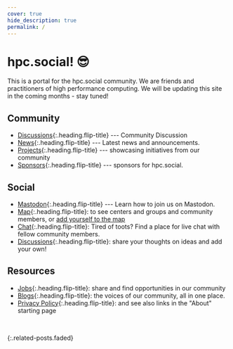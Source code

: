 ```yaml
---
cover: true
hide_description: true
permalink: /
---
```


# hpc.social! 😎️

This is a portal for the hpc.social community. We are friends and practitioners of high performance computing.
We will be updating this site in the coming months - stay tuned!

## Community

* [Discussions]{:.heading.flip-title} --- Community Discussion
* [News]{:.heading.flip-title} --- Latest news and announcements.
* [Projects]{:.heading.flip-title} --- showcasing initiatives from our community
* [Sponsors]{:.heading.flip-title} --- sponsors for hpc.social.


## Social

* [Mastodon]{:.heading.flip-title} --- Learn how to join us on Mastodon.
* [Map]{:.heading.flip-title}: to see centers and groups and community members, or [add yourself to the map](https://hpc.social/projects/map/)
* [Chat]{:.heading.flip-title}: Tired of toots? Find a place for live chat with fellow community members.
* [Discussions]{:.heading.flip-title}: share your thoughts on ideas and add your own!

## Resources

* [Jobs]{:.heading.flip-title}: share and find opportunities in our community
* [Blogs]{:.heading.flip-title}: the voices of our community, all in one place.
* [Privacy Policy]{:.heading.flip-title}: and see also links in the "About" starting page



<br>

{:.related-posts.faded}


[projects]: projects/
[news]: news/
[sponsors]: sponsors/
[chat]: projects/chat/
[map]: https://hpc.social/map/
[discussions]: https://github.com/hpc-social/hpc-social.github.io/discussions
[mastodon]: projects/mastodon/
[jobs]: https://hpc.social/jobs/
[blogs]: https://hpc.social/blog/
[privacy policy]: https://mast.hpc.social/privacy-policy
